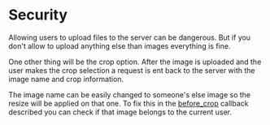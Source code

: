 # Security

Allowing users to upload files to the server can be dangerous. But if you don't allow to upload anything else than images everything is fine.

One other thing will be the crop option. After the image is uploaded and the user makes the crop selection a request is ent back to the server with the image name and crop information.

The image name can be easily changed to someone's else image so the resize will be applied on that one. 
To fix this in the [before_crop](optionsphp.md#before_crop) callback described you can check if that image belongs to the current user.
